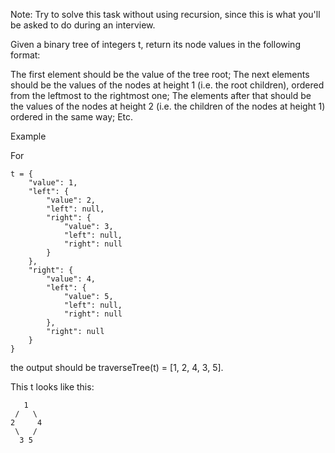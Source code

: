 Note: Try to solve this task without using recursion, since this is what you'll be asked to do during an interview.

Given a binary tree of integers t, return its node values in the following format:

The first element should be the value of the tree root;
The next elements should be the values of the nodes at height 1 (i.e. the root children), ordered from the leftmost to the rightmost one;
The elements after that should be the values of the nodes at height 2 (i.e. the children of the nodes at height 1) ordered in the same way;
Etc.

Example

For

    t = {
        "value": 1,
        "left": {
            "value": 2,
            "left": null,
            "right": {
                "value": 3,
                "left": null,
                "right": null
            }
        },
        "right": {
            "value": 4,
            "left": {
                "value": 5,
                "left": null,
                "right": null
            },
            "right": null
        }
    }
the output should be
traverseTree(t) = [1, 2, 4, 3, 5].

This t looks like this:

       1
     /   \
    2     4
     \   /
      3 5
